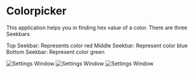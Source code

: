 # Colorpicker
This application helps you in finding hex value of a color.
There are three Seekbars

Top Seekbar: Represents color red
Middle Seekbar: Represent color blue
Bottom Seekbar: Represent color green


![Settings Window](https://raw.github.com/Govzy/ColorPicker/master/src/main/res/drawable/image1.png?raw=true "Optional Title")
![Settings Window](https://raw.github.com/Govzy/ColorPicker/master/src/main/res/drawable/image2.png?raw=true "Optional Title")
![Settings Window](https://raw.github.com/Govzy/ColorPicker/master/src/main/res/drawable/image3.png?raw=true "Optional Title")
